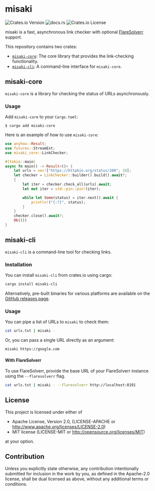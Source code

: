# misaki
![Crates.io Version](https://img.shields.io/crates/v/misaki-core)
![docs.rs](https://img.shields.io/docsrs/misaki-core)
![Crates.io License](https://img.shields.io/crates/l/misaki-core)

misaki is a fast, asynchronous link checker with optional [FlareSolverr](https://github.com/FlareSolverr/FlareSolverr) support.

This repository contains two crates:

- [`misaki-core`](https://crates.io/crates/misaki-core): The core library that provides the link-checking functionality.
- [`misaki-cli`](https://crates.io/crates/misaki-cli): A command-line interface for `misaki-core`.

## misaki-core

`misaki-core` is a library for checking the status of URLs asynchronously.

### Usage

Add `misaki-core` to your `Cargo.toml`:

```console
$ cargo add misaki-core
```

Here is an example of how to use `misaki-core`:

```rust
use anyhow::Result;
use futures::StreamExt;
use misaki_core::LinkChecker;

#[tokio::main]
async fn main() -> Result<()> {
    let urls = vec!["https://httpbin.org/status/200"; 10];
    let checker = LinkChecker::builder().build().await?;
    {
        let iter = checker.check_all(urls).await;
        let mut iter = std::pin::pin!(iter);

        while let Some(status) = iter.next().await {
            println!("{:?}", status);
        }
    }
    checker.close().await?;
    Ok(())
}
```

## misaki-cli

`misaki-cli` is a command-line tool for checking links.

### Installation

You can install `misaki-cli` from crates.io using cargo:

```bash
cargo install misaki-cli
```

Alternatively, pre-built binaries for various platforms are available on the [GitHub releases page](https://github.com/Ravencentric/misaki/releases/latest).

### Usage

You can pipe a list of URLs to `misaki` to check them:

```bash
cat urls.txt | misaki -
```

Or, you can pass a single URL directly as an argument:

```bash
misaki https://google.com
```

#### With FlareSolverr

To use FlareSolverr, provide the base URL of your FlareSolverr instance using the `--flaresolverr` flag.

```bash
cat urls.txt | misaki - --flaresolverr http://localhost:8191
```

## License

This project is licensed under either of

- Apache License, Version 2.0, (LICENSE-APACHE or <http://www.apache.org/licenses/LICENSE-2.0>)
- MIT license (LICENSE-MIT or <http://opensource.org/licenses/MIT>)

at your option.

## Contribution

Unless you explicitly state otherwise, any contribution intentionally submitted for inclusion in the work by you, as defined in the Apache-2.0 license, shall be dual licensed as above, without any additional terms or conditions.
